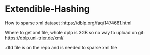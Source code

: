 # Extendible-Hashing

How to sparse xml dataset :https://dblp.org/faq/1474681.html

Where to get xml file, whole dplp is 3GB so no way to upload on git: https://dblp.uni-trier.de/xml/

.dtd file is on the repo and is needed to sparse xml file 
